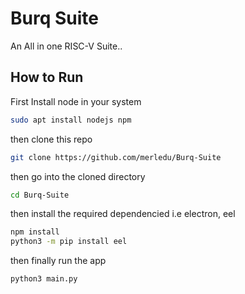 # Burq Suite
An All in one RISC-V Suite..


## How to Run

First Install node in your system

```bash
sudo apt install nodejs npm
```

then clone this repo
```bash
git clone https://github.com/merledu/Burq-Suite
```

then go into the cloned directory
```bash
cd Burq-Suite
```

then install the required dependencied i.e electron, eel
```bash
npm install
python3 -m pip install eel
```

then finally run the app
```bash
python3 main.py
```
